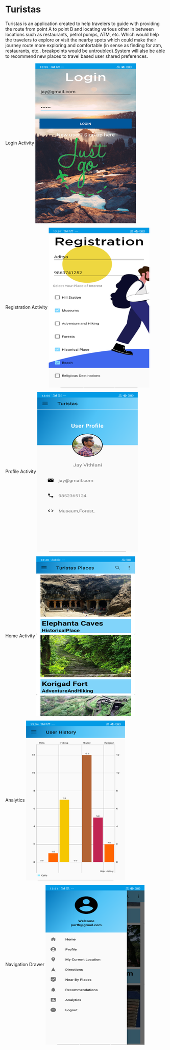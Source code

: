 # Turistas
Turistas is an application created to help travelers to guide with providing the route from point A to point B and locating various other in between locations such as restaurants, 
petrol pumps, ATM, etc. Which would help the travelers to explore or visit the nearby spots which could make their journey route more exploring and comfortable 
(in sense as finding for atm, restaurants, etc.. breakpoints would be untroubled).System will also be able to recommend new places to travel based user shared preferences. 

Login Activity
<a href="url"><img src="https://github.com/rohit05gupta/Turistas/blob/master/images/a1.png" align="center" height="500" width="315" ></a>


Registration Activity
<a href="url"><img src="https://github.com/rohit05gupta/Turistas/blob/master/images/a2.png" align="center" height="500" width="315" ></a>


Profile Activity
<a href="url"><img src="https://github.com/rohit05gupta/Turistas/blob/master/images/a3.png" align="center" height="500" width="315" ></a>


Home Activity
<a href="url"><img src="https://github.com/rohit05gupta/Turistas/blob/master/images/a4.png" align="center" height="500" width="310" ></a>


Analytics
<a href="url"><img src="https://github.com/rohit05gupta/Turistas/blob/master/images/a5.png" align="center" height="500" width="310" ></a>


Navigation Drawer
<a href="url"><img src="https://github.com/rohit05gupta/Turistas/blob/master/images/a8.png" align="center" height="500" width="310" ></a>
